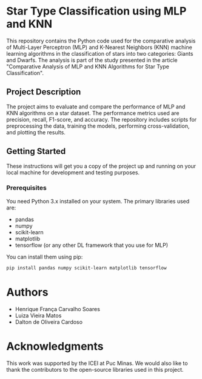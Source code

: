 # Star Type Classification using MLP and KNN

This repository contains the Python code used for the comparative analysis of Multi-Layer Perceptron (MLP) and K-Nearest Neighbors (KNN) machine learning algorithms in the classification of stars into two categories: Giants and Dwarfs. The analysis is part of the study presented in the article "Comparative Analysis of MLP and KNN Algorithms for Star Type Classification".

## Project Description

The project aims to evaluate and compare the performance of MLP and KNN algorithms on a star dataset. The performance metrics used are precision, recall, F1-score, and accuracy. The repository includes scripts for preprocessing the data, training the models, performing cross-validation, and plotting the results.

## Getting Started

These instructions will get you a copy of the project up and running on your local machine for development and testing purposes.

### Prerequisites

You need Python 3.x installed on your system. The primary libraries used are:

- pandas
- numpy
- scikit-learn
- matplotlib
- tensorflow (or any other DL framework that you use for MLP)

You can install them using pip:

```bash
pip install pandas numpy scikit-learn matplotlib tensorflow
```

# Authors
- Henrique França Carvalho Soares
- Luiza Vieira Matos
- Dalton de Oliveira Cardoso

# Acknowledgments
This work was supported by the ICEI at Puc Minas. We would also like to thank the contributors to the open-source libraries used in this project.
